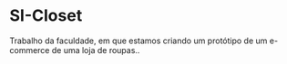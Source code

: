 # SI-Closet
Trabalho da faculdade, em que estamos criando um protótipo  de um e-commerce de uma loja de roupas..
